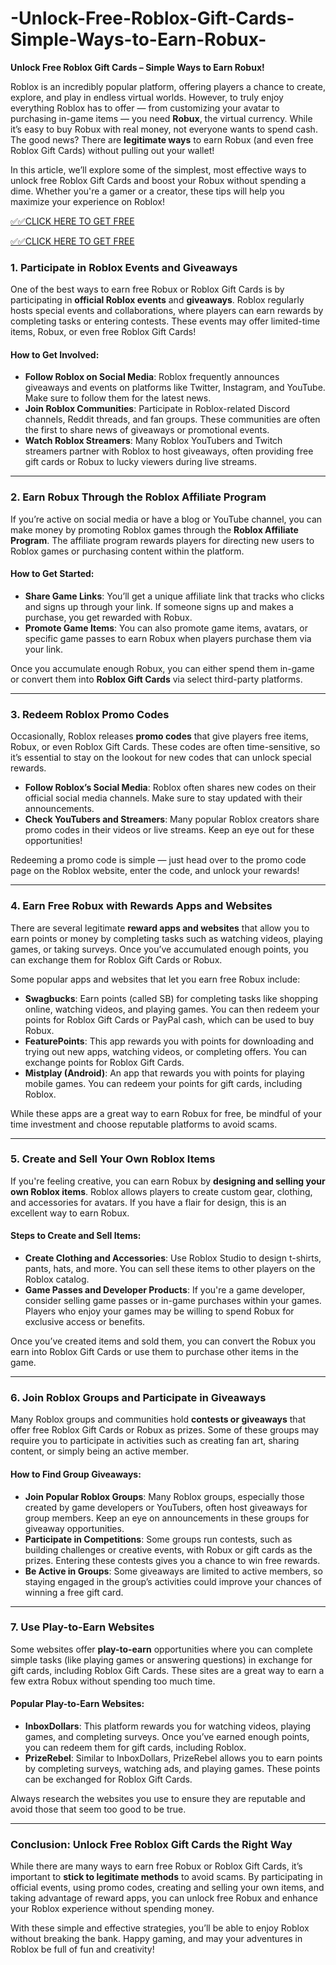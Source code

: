 # -Unlock-Free-Roblox-Gift-Cards-Simple-Ways-to-Earn-Robux-

**Unlock Free Roblox Gift Cards – Simple Ways to Earn Robux!**

Roblox is an incredibly popular platform, offering players a chance to create, explore, and play in endless virtual worlds. However, to truly enjoy everything Roblox has to offer — from customizing your avatar to purchasing in-game items — you need **Robux**, the virtual currency. While it’s easy to buy Robux with real money, not everyone wants to spend cash. The good news? There are **legitimate ways** to earn Robux (and even free Roblox Gift Cards) without pulling out your wallet!

In this article, we’ll explore some of the simplest, most effective ways to unlock free Roblox Gift Cards and boost your Robux without spending a dime. Whether you're a gamer or a creator, these tips will help you maximize your experience on Roblox!

[✅✅CLICK HERE TO GET FREE](https://tinyurl.com/ycy7cnvj)

[✅✅CLICK HERE TO GET FREE](https://tinyurl.com/ycy7cnvj)

### 1. **Participate in Roblox Events and Giveaways**

One of the best ways to earn free Robux or Roblox Gift Cards is by participating in **official Roblox events** and **giveaways**. Roblox regularly hosts special events and collaborations, where players can earn rewards by completing tasks or entering contests. These events may offer limited-time items, Robux, or even free Roblox Gift Cards!

#### How to Get Involved:
- **Follow Roblox on Social Media**: Roblox frequently announces giveaways and events on platforms like Twitter, Instagram, and YouTube. Make sure to follow them for the latest news.
- **Join Roblox Communities**: Participate in Roblox-related Discord channels, Reddit threads, and fan groups. These communities are often the first to share news of giveaways or promotional events.
- **Watch Roblox Streamers**: Many Roblox YouTubers and Twitch streamers partner with Roblox to host giveaways, often providing free gift cards or Robux to lucky viewers during live streams.

---

### 2. **Earn Robux Through the Roblox Affiliate Program**

If you’re active on social media or have a blog or YouTube channel, you can make money by promoting Roblox games through the **Roblox Affiliate Program**. The affiliate program rewards players for directing new users to Roblox games or purchasing content within the platform.

#### How to Get Started:
- **Share Game Links**: You’ll get a unique affiliate link that tracks who clicks and signs up through your link. If someone signs up and makes a purchase, you get rewarded with Robux.
- **Promote Game Items**: You can also promote game items, avatars, or specific game passes to earn Robux when players purchase them via your link.
  
Once you accumulate enough Robux, you can either spend them in-game or convert them into **Roblox Gift Cards** via select third-party platforms.

---

### 3. **Redeem Roblox Promo Codes**

Occasionally, Roblox releases **promo codes** that give players free items, Robux, or even Roblox Gift Cards. These codes are often time-sensitive, so it’s essential to stay on the lookout for new codes that can unlock special rewards.

- **Follow Roblox’s Social Media**: Roblox often shares new codes on their official social media channels. Make sure to stay updated with their announcements.
- **Check YouTubers and Streamers**: Many popular Roblox creators share promo codes in their videos or live streams. Keep an eye out for these opportunities!

Redeeming a promo code is simple — just head over to the promo code page on the Roblox website, enter the code, and unlock your rewards!

---

### 4. **Earn Free Robux with Rewards Apps and Websites**

There are several legitimate **reward apps and websites** that allow you to earn points or money by completing tasks such as watching videos, playing games, or taking surveys. Once you’ve accumulated enough points, you can exchange them for Roblox Gift Cards or Robux.

Some popular apps and websites that let you earn free Robux include:
- **Swagbucks**: Earn points (called SB) for completing tasks like shopping online, watching videos, and playing games. You can then redeem your points for Roblox Gift Cards or PayPal cash, which can be used to buy Robux.
- **FeaturePoints**: This app rewards you with points for downloading and trying out new apps, watching videos, or completing offers. You can exchange points for Roblox Gift Cards.
- **Mistplay (Android)**: An app that rewards you with points for playing mobile games. You can redeem your points for gift cards, including Roblox.

While these apps are a great way to earn Robux for free, be mindful of your time investment and choose reputable platforms to avoid scams.

---

### 5. **Create and Sell Your Own Roblox Items**

If you're feeling creative, you can earn Robux by **designing and selling your own Roblox items**. Roblox allows players to create custom gear, clothing, and accessories for avatars. If you have a flair for design, this is an excellent way to earn Robux.

#### Steps to Create and Sell Items:
- **Create Clothing and Accessories**: Use Roblox Studio to design t-shirts, pants, hats, and more. You can sell these items to other players on the Roblox catalog.
- **Game Passes and Developer Products**: If you're a game developer, consider selling game passes or in-game purchases within your games. Players who enjoy your games may be willing to spend Robux for exclusive access or benefits.

Once you’ve created items and sold them, you can convert the Robux you earn into Roblox Gift Cards or use them to purchase other items in the game.

---

### 6. **Join Roblox Groups and Participate in Giveaways**

Many Roblox groups and communities hold **contests or giveaways** that offer free Roblox Gift Cards or Robux as prizes. Some of these groups may require you to participate in activities such as creating fan art, sharing content, or simply being an active member.

#### How to Find Group Giveaways:
- **Join Popular Roblox Groups**: Many Roblox groups, especially those created by game developers or YouTubers, often host giveaways for group members. Keep an eye on announcements in these groups for giveaway opportunities.
- **Participate in Competitions**: Some groups run contests, such as building challenges or creative events, with Robux or gift cards as the prizes. Entering these contests gives you a chance to win free rewards.
- **Be Active in Groups**: Some giveaways are limited to active members, so staying engaged in the group’s activities could improve your chances of winning a free gift card.

---

### 7. **Use Play-to-Earn Websites**

Some websites offer **play-to-earn** opportunities where you can complete simple tasks (like playing games or answering questions) in exchange for gift cards, including Roblox Gift Cards. These sites are a great way to earn a few extra Robux without spending too much time.

#### Popular Play-to-Earn Websites:
- **InboxDollars**: This platform rewards you for watching videos, playing games, and completing surveys. Once you’ve earned enough points, you can redeem them for gift cards, including Roblox.
- **PrizeRebel**: Similar to InboxDollars, PrizeRebel allows you to earn points by completing surveys, watching ads, and playing games. These points can be exchanged for Roblox Gift Cards.

Always research the websites you use to ensure they are reputable and avoid those that seem too good to be true.

---

### Conclusion: Unlock Free Roblox Gift Cards the Right Way

While there are many ways to earn free Robux or Roblox Gift Cards, it’s important to **stick to legitimate methods** to avoid scams. By participating in official events, using promo codes, creating and selling your own items, and taking advantage of reward apps, you can unlock free Robux and enhance your Roblox experience without spending money.

With these simple and effective strategies, you’ll be able to enjoy Roblox without breaking the bank. Happy gaming, and may your adventures in Roblox be full of fun and creativity!
